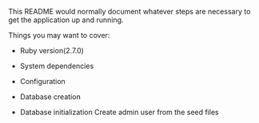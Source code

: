 This README would normally document whatever steps are necessary to get the
application up and running.

Things you may want to cover:

* Ruby version(2.7.0)

* System dependencies

* Configuration

* Database creation

* Database initialization
Create admin user from the seed files

